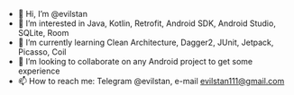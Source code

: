 - 👋 Hi, I’m @evilstan
- 👀 I’m interested in Java, Kotlin, Retrofit, Android SDK, Android Studio, SQLite, Room
- 🌱 I’m currently learning Clean Architecture, Dagger2, JUnit, Jetpack, Picasso, Coil
- 💞️ I’m looking to collaborate on any Android project to get some experience
- 📫 How to reach me: Telegram @evilstan, e-mail evilstan111@gmail.com

<!---
evilstan/evilstan is a ✨ special ✨ repository because its `README.md` (this file) appears on your GitHub profile.
You can click the Preview link to take a look at your changes.
--->
